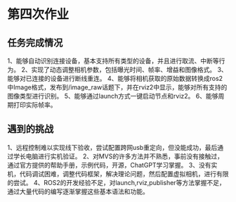 # 第四次作业
## 任务完成情况
1、能够自动识别连接设备，基本支持所有类型的设备，并且进行取流、中断等行为。
2、实现了动态调整相机参数，包括曝光时间、帧率、增益和图像格式。
3、能够对已连接的设备进行断线重连。
4、能够将相机获取的原始数据转换成ros2中Image格式，发布到/image_raw话题下，并在rviz2中显示，能够对所有支持的图像类型进行识别。
5、能够通过launch方式一键启动节点和rviz2。
6、能够周期打印实际帧率。

## 遇到的挑战
1、远程控制难以实现线下验收，尝试配置跨网usb重定向，但没能成功，最后通过学长电脑进行实机验证。
2、对MVS的许多方法并不熟悉，事前没有接触过，通过官方提供的帮助手册，示例代码，开源，ChatGPT学习掌握。
3、没有实机，代码调试困难，调整代码框架，解决理论问题，然后配置虚拟相机，进行有限的尝试。
4、ROS2的开发经验不足，对launch,rviz,publisher等方法掌握不足，通过大量代码的编写逐渐掌握这些基本语法和功能。
